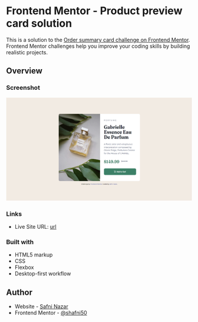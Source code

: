 # Frontend Mentor - Product preview card solution

This is a solution to the [Order summary card challenge on Frontend Mentor](https://www.frontendmentor.io/challenges/product-preview-card-component-GO7UmttRfa). Frontend Mentor challenges help you improve your coding skills by building realistic projects. 

## Overview

### Screenshot

![](./images/screenshot.png)

### Links

- Live Site URL: [url]()


### Built with

- HTML5 markup
- CSS 
- Flexbox
- Desktop-first workflow

## Author

- Website - [Safni Nazar](https://linktr.ee/shafni50)
- Frontend Mentor - [@shafni50](https://www.frontendmentor.io/profile/shafni50)
